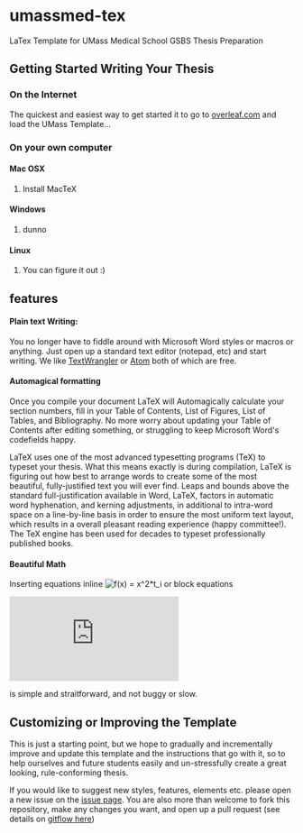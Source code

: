 # umassmed-tex

LaTex Template for UMass Medical School GSBS Thesis Preparation

## Getting Started Writing Your Thesis

### On the Internet

The quickest and easiest way to get started it to go to [overleaf.com](http://overlead.com) and load the UMass Template...

### On your own computer

#### Mac OSX

1. Install MacTeX


#### Windows

1. dunno

#### Linux

1. You can figure it out :)

## features

#### Plain text Writing:

You no longer have to fiddle around with Microsoft Word styles or macros or anything. Just open up a standard text editor (notepad, etc) and start writing. We like [TextWrangler]() or [Atom]() both of which are free.

#### Automagical formatting

Once you compile your document LaTeX will Automagically calculate your section numbers, fill in your Table of Contents, List of Figures, List of Tables, and Bibliography. No more worry about updating your Table of Contents after editing something, or struggling to keep Microsoft Word's codefields happy.

LaTeX uses one of the most advanced typesetting programs (TeX) to typeset your thesis. What this means exactly is during compilation, LaTeX is figuring out how best to arrange words to create some of the most beautiful, fully-justified text you will ever find. Leaps and bounds above the standard full-justification available in Word, LaTeX, factors in automatic word hyphenation, and kerning adjustments, in additional to intra-word space on a line-by-line basis in order to ensure the most uniform text layout, which results in a overall pleasant reading experience (happy committee!). The TeX engine has been used for decades to typeset professionally published books.

#### Beautiful Math

Inserting equations inline <img src="http://latex.codecogs.com/svg.latex?f(x)&space;=&space;x^2*t_i" title="f(x) = x^2*t_i" /> or block equations

![num 1](http://latex.codecogs.com/svg.latex?%5Cfrac%7Bd%7D%7Bdx%7D%5Cleft%28%20%5Cint_%7B0%7D%5E%7Bx%7D%20f%28u%29%5C%2Cdu%5Cright%29%3Df%28x%29)

is simple and straitforward, and not buggy or slow.

## Customizing or Improving the Template

This is just a starting point, but we hope to gradually and incrementally improve and update this template and the instructions that go with it, so to help ourselves and future students easily and un-stressfully create a great looking, rule-conforming thesis.

If you would like to suggest new styles, features, elements etc. please open a new issue on the [issue page](). You are also more than welcome to fork this repository, make any changes you want, and open up a pull request (see details on [gitflow here]())
